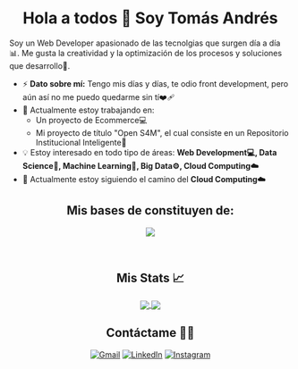 <h1 align="center"> Hola a todos 👋 Soy Tomás Andrés </h2>

Soy un Web Developer apasionado de las tecnolgias que surgen día a día :bar_chart:. Me gusta la creatividad y la optimización de los procesos y soluciones que desarrollo🙌.


- ⚡ **Dato sobre mí:** Tengo mis días y días, te odio front development, pero aún así no me puedo quedarme sin tí❤️‍🩹
- 🔭 Actualmente estoy trabajando en:
	- Un proyecto de Ecommerce💻
	- Mi proyecto de título "Open S4M", el cual consiste en un Repositorio Institucional Inteligente🚨
- :bulb: Estoy interesado en todo tipo de áreas: **Web Development💻, Data Science🧮, Machine Learning🤖, Big Data⚙️, Cloud Computing☁️**
- 🌱 Actualmente estoy siguiendo el camino del **Cloud Computing☁️**

<h2 align="center"> Mis bases de constituyen de: </h2>

<p align="center">
  <a href="https://skillicons.dev">
    <img src="https://skillicons.dev/icons?i=vscode,py,opencv,tensorflow,r,php,js,ts,html,css,react,vite,nextjs,vercel,npm,pnpm,nodejs,express,materialui,bootstrap,powershell,mongodb,mysql,planetscale,supabase,firebase,postgres,git,github,aws,cloudflare,nginx,docker,figma,ps,gcp,jenkins,kotlin,sqlite,linux,discord&theme=light" />
  </a>
</p>
<br/>

  <h2 align="center"> Mis Stats 📈 </h2>
  
  <div align="center"> 
     <a href="">
      <img align="center" src="https://github-readme-stats-sigma-five.vercel.app/api?username=ThomKhas&show_icons=true&include_all_commits=true&count_private=true&theme=great-gatsby&line_height=40&locale=es" />
    </a>
    <a href="">
      <img align="center" src="https://github-readme-stats.vercel.app/api/top-langs/?username=ThomKhas&theme=great-gatsby&line_height=40&hide=css&locale=es"/>
    </a>
  </div>

<h2 align="center">  Contáctame 🙋‍♀️ </h2>
<p align="center">
	<a href="mailto:tomas.andres5556@gmail.com"><img src="https://img.icons8.com/bubbles/50/000000/gmail.png" alt="Gmail"/></a>
	<a href="https://www.linkedin.com/in/tom%C3%A1s-andr%C3%A9s-ph/"><img src="https://img.icons8.com/bubbles/50/000000/linkedin.png" alt="LinkedIn"/></a>
	<a href="https://www.instagram.com/el_thomk/"><img src="https://img.icons8.com/bubbles/50/000000/instagram.png" alt="Instagram"/></a>
</p>
